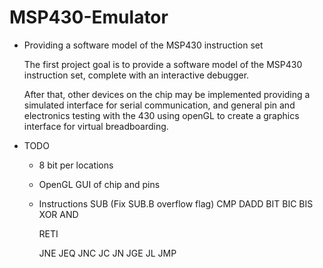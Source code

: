 MSP430-Emulator
===============

- Providing a software model of the MSP430 instruction set

  The first project goal is to provide a software model of the MSP430 
  instruction set, complete with an interactive debugger. 

  After that, other devices on the chip may be implemented providing a 
  simulated interface for serial communication, and general pin and 
  electronics testing with the 430 using openGL to create a graphics 
  interface for virtual breadboarding.

- TODO

  - 8 bit per locations
  - OpenGL GUI of chip and pins

  - Instructions
    SUB (Fix SUB.B overflow flag)
    CMP
    DADD
    BIT
    BIC
    BIS
    XOR
    AND
    
    RETI

    JNE
    JEQ
    JNC
    JC
    JN
    JGE
    JL
    JMP